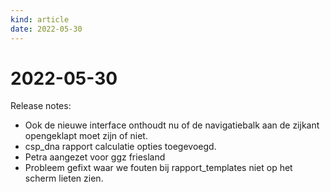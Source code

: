 ```yaml
---
kind: article
date: 2022-05-30
---
```


# 2022-05-30

Release notes:

* Ook de nieuwe interface onthoudt nu of de navigatiebalk aan de zijkant opengeklapt moet zijn of niet.
* csp_dna rapport calculatie opties toegevoegd.
* Petra aangezet voor ggz friesland
* Probleem gefixt waar we fouten  bij rapport_templates niet op het scherm lieten zien.
